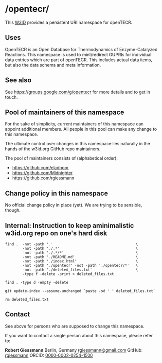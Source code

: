 # /opentecr/
This [W3ID](https://w3id.org) provides a persistent URI namespace for openTECR.

## Uses
OpenTECR is an Open Database for Thermodynamics of Enzyme-Catalyzed Reactions. This namespace is used to mint/redirect GUPRIs for individual data entries which are part of openTECR. This includes actual data items, but also the data schema and meta information.


## See also
See <https://groups.google.com/g/opentecr> for more details and to get in touch.


## Pool of maintainers of this namespace
For the sake of simplicity, current maintainers of this namespace can appoint additional members. All people in this pool can make any change to this namespace.

The ultimate control over changes in this namespace lies naturally in the hands of the w3id.org GitHub repo maintainers.

The pool of maintainers consists of (alphabetical order):

* https://github.com/eladnoor
* https://github.com/Midnighter
* https://github.com/rgiessmann


## Change policy in this namespace
No official change policy in place (yet). We are trying to be sensible, though.


## Internal: Instruction to keep aminimalistic w3id.org repo on one's hard disk
```
find .  -not -path '.'                                      \
        -not -path './.*'                                   \
        -not -path './.*/*'                                 \
        -not -path './README.md'                            \
        -not -path './index.html'                           \
        -not -path './opentecr' -not -path './opentecr/*'   \
        -not -path './deleted_files.txt'                    \
        -type f -delete -print > deleted_files.txt

find . -type d -empty -delete

git update-index --assume-unchanged `paste -sd ' ' deleted_files.txt`

rm deleted_files.txt
```


## Contact
See above for persons who are supposed to change this namespace.

If you want to contact a single person about this namespace, please refer to:

**Robert Giessmann**
Berlin, Germany
<rgiessmann@gmail.com>
GitHub: [rgiessmann](https://github.com/rgiessmann)
ORCID: [0000-0002-0254-1500](https://orcid.org/0000-0002-0254-1500)
